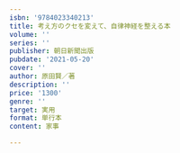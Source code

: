 ```yaml
---
isbn: '9784023340213'
title: 考え方のクセを変えて、自律神経を整える本
volume: ''
series: ''
publisher: 朝日新聞出版
pubdate: '2021-05-20'
cover: ''
author: 原田賢／著
description: ''
price: '1300'
genre: ''
target: 実用
format: 単行本
content: 家事

---
```

